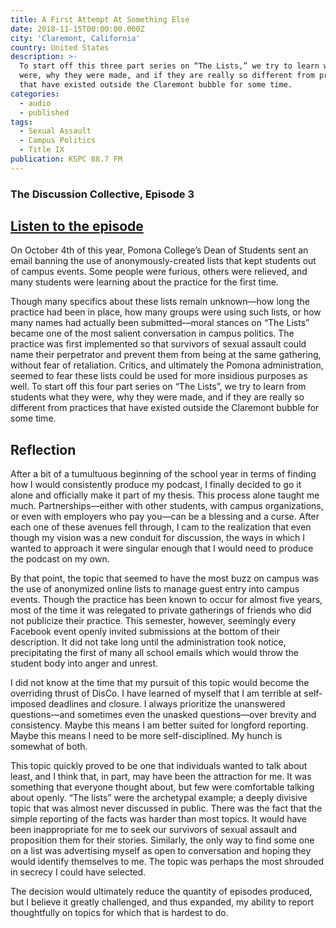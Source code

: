 ```yaml
---
title: A First Attempt At Something Else
date: 2018-11-15T00:00:00.000Z
city: 'Claremont, California'
country: United States
description: >-
  To start off this three part series on “The Lists,” we try to learn what they
  were, why they were made, and if they are really so different from practices
  that have existed outside the Claremont bubble for some time.
categories:
  - audio
  - published
tags:
  - Sexual Assault
  - Campus Politics
  - Title IX
publication: KSPC 88.7 FM
---
```


### The Discussion Collective, Episode 3
## [Listen to the episode](https://anchor.fm/discussioncollective/episodes/A-First-Attempt-At-Something-Else-Part-1-e2jfcb)

On October 4th of this year, Pomona College’s Dean of Students sent an email banning the use of anonymously-created lists that kept students out of campus events. Some people were furious, others were relieved, and many students were learning about the practice for the first time.

Though many specifics about these lists remain unknown—how long the practice had been in place, how many groups were using such lists, or how many names had actually been submitted—moral stances on “The Lists” became one of the most salient conversation in campus politics. The practice was first implemented so that survivors of sexual assault could name their perpetrator and prevent them from being at the same gathering, without fear of retaliation. Critics, and ultimately the Pomona administration, seemed to fear these lists could be used for more insidious purposes as well. To start off this four part series on “The Lists”, we try to learn from students what they were, why they were made, and if they are really so different from practices that have existed outside the Claremont bubble for some time.

## Reflection

After a bit of a tumultuous beginning of the school year in terms of finding how I would consistently produce my podcast, I finally decided to go it alone and officially make it part of my thesis. This process alone taught me much. Partnerships—either with other students, with campus organizations, or even with employers who pay you—can be a blessing and a curse. After each one of these avenues fell through, I cam to the realization that even though my vision was a new conduit for discussion, the ways in which I wanted to approach it were singular enough that I would need to produce the podcast on my own.

By that point, the topic that seemed to have the most buzz on campus was the use of anonymized online lists to manage guest entry into campus events. Though the practice has been known to occur for almost five years, most of the time it was relegated to private gatherings of friends who did not publicize their practice. This semester, however, seemingly every Facebook event openly invited submissions at the bottom of their description. It did not take long until the administration took notice, precipitating the first of many all school emails which would throw the student body into anger and unrest.

I did not know at the time that my pursuit of this topic would become the overriding thrust of DisCo. I have learned of myself that I am terrible at self-imposed deadlines and closure. I always prioritize the unanswered questions—and sometimes even the unasked questions—over brevity and consistency. Maybe this means I am better suited for longford reporting. Maybe this means I need to be more self-disciplined. My hunch is somewhat of both.

This topic quickly proved to be one that individuals wanted to talk about least, and I think that, in part, may have been the attraction for me. It was something that everyone thought about, but few were comfortable talking about openly. “The lists” were the archetypal example; a deeply divisive topic that was almost never discussed in public. There was the fact that the simple reporting of the facts was harder than most topics. It would have been inappropriate for me to seek our survivors of sexual assault and proposition them for their stories. Similarly, the only way to find some one on a list was advertising myself as open to conversation and hoping they would identify themselves to me. The topic was perhaps the most shrouded in secrecy I could have selected.

The decision would ultimately reduce the quantity of episodes produced, but I believe it greatly challenged, and thus expanded, my ability to report thoughtfully on topics for which that is hardest to do.
